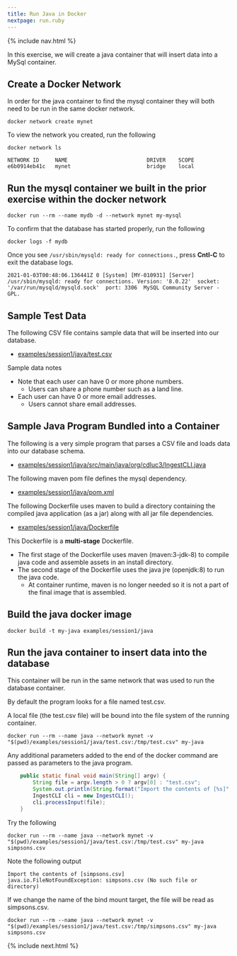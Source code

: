 ```yaml
---
title: Run Java in Docker
nextpage: run.ruby
---
```


{% include nav.html %}

In this exercise, we will create a java container that will insert data into a MySql container.

## Create a Docker Network
In order for the java container to find the mysql container they will both need to be run in the same docker network.  
```
docker network create mynet
```

To view the network you created, run the following
```
docker network ls
```

```output
NETWORK ID     NAME                         DRIVER    SCOPE
e6b0914eb41c   mynet                        bridge    local
```

## Run the mysql container we built in the prior exercise within the docker network
```
docker run --rm --name mydb -d --network mynet my-mysql
```

To confirm that the database has started properly, run the following
```
docker logs -f mydb
```

Once you see `/usr/sbin/mysqld: ready for connections.`, press **Cntl-C** to exit the database logs.
```output
2021-01-03T00:48:06.136441Z 0 [System] [MY-010931] [Server] /usr/sbin/mysqld: ready for connections. Version: '8.0.22'  socket: '/var/run/mysqld/mysqld.sock'  port: 3306  MySQL Community Server - GPL.
```

## Sample Test Data

The following CSV file contains sample data that will be inserted into our database.

- [examples/session1/java/test.csv](https://github.com/CDLUC3/docker-tutorial/blob/main/examples/session1/java/test.csv)

Sample data notes
- Note that each user can have 0 or more phone numbers.  
  - Users can share a phone number such as a land line.  
- Each user can have 0 or more email addresses.  
  - Users cannot share email addresses.

## Sample Java Program Bundled into a Container

The following is a very simple program that parses a CSV file and loads data into our database schema.

- [examples/session1/java/src/main/java/org/cdluc3/IngestCLI.java](https://github.com/CDLUC3/docker-tutorial/blob/main/examples/session1/java/src/main/java/org/cdluc3/IngestCLI.java)

The following maven pom file defines the mysql dependency.
- [examples/session1/java/pom.xml](https://github.com/CDLUC3/docker-tutorial/blob/main/examples/session1/java/pom.xml)

The following Dockerfile uses maven to build a directory containing the compiled java application (as a jar) along with all jar file dependencies.
- [examples/session1/java/Dockerfile](https://github.com/CDLUC3/docker-tutorial/blob/main/examples/session1/java/Dockerfile)

This Dockerfile is a **multi-stage** Dockerfile.  
- The first stage of the Dockerfile uses maven (maven:3-jdk-8) to compile java code and assemble assets in an install directory.
- The second stage of the Dockerfile uses the java jre (openjdk:8) to run the java code.  
  - At container runtime, maven is no longer needed so it is not a part of the final image that is assembled.

## Build the java docker image
```
docker build -t my-java examples/session1/java
```

## Run the java container to insert data into the database

This container will be run in the same network that was used to run the database container.

By default the program looks for a file named test.csv.

A local file (the test.csv file) will be bound into the file system of the running container.  

```
docker run --rm --name java --network mynet -v "$(pwd)/examples/session1/java/test.csv:/tmp/test.csv" my-java 
```

Any additional parameters added to the end of the docker command are passed as parameters to the java program.
```java
    public static final void main(String[] argv) {
        String file = argv.length > 0 ? argv[0] : "test.csv";
        System.out.println(String.format("Import the contents of [%s]", file));
        IngestCLI cli = new IngestCLI();
        cli.processInput(file);
    }
```

Try the following
```
docker run --rm --name java --network mynet -v "$(pwd)/examples/session1/java/test.csv:/tmp/test.csv" my-java simpsons.csv
```

Note the following output
```output
Import the contents of [simpsons.csv]
java.io.FileNotFoundException: simpsons.csv (No such file or directory)
```

If we change the name of the bind mount target, the file will be read as simpsons.csv. 
```
docker run --rm --name java --network mynet -v "$(pwd)/examples/session1/java/test.csv:/tmp/simpsons.csv" my-java simpsons.csv
```

{% include next.html %}
